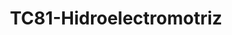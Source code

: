 ---
title: "TC81-Hidroelectromotriz"
url: /fusagasuga/tc81-hidroelectromotriz/
shop: Autowerkstatt
---